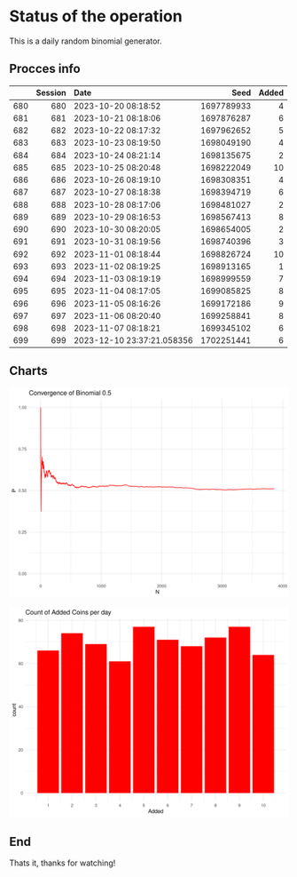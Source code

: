 # Status of the operation
  
  This is a daily random binomial generator.
  
## Procces info

|    | Session|Date                       |       Seed| Added|
|:---|-------:|:--------------------------|----------:|-----:|
|680 |     680|2023-10-20 08:18:52        | 1697789933|     4|
|681 |     681|2023-10-21 08:18:06        | 1697876287|     6|
|682 |     682|2023-10-22 08:17:32        | 1697962652|     5|
|683 |     683|2023-10-23 08:19:50        | 1698049190|     4|
|684 |     684|2023-10-24 08:21:14        | 1698135675|     2|
|685 |     685|2023-10-25 08:20:48        | 1698222049|    10|
|686 |     686|2023-10-26 08:19:10        | 1698308351|     4|
|687 |     687|2023-10-27 08:18:38        | 1698394719|     6|
|688 |     688|2023-10-28 08:17:06        | 1698481027|     2|
|689 |     689|2023-10-29 08:16:53        | 1698567413|     8|
|690 |     690|2023-10-30 08:20:05        | 1698654005|     2|
|691 |     691|2023-10-31 08:19:56        | 1698740396|     3|
|692 |     692|2023-11-01 08:18:44        | 1698826724|    10|
|693 |     693|2023-11-02 08:19:25        | 1698913165|     1|
|694 |     694|2023-11-03 08:19:19        | 1698999559|     7|
|695 |     695|2023-11-04 08:17:05        | 1699085825|     8|
|696 |     696|2023-11-05 08:16:26        | 1699172186|     9|
|697 |     697|2023-11-06 08:20:40        | 1699258841|     8|
|698 |     698|2023-11-07 08:18:21        | 1699345102|     6|
|699 |     699|2023-12-10 23:37:21.058356 | 1702251441|     6|

## Charts 

![](charts/plot1.png)

![](charts/plot2.png)

## End

Thats it, thanks for watching!
